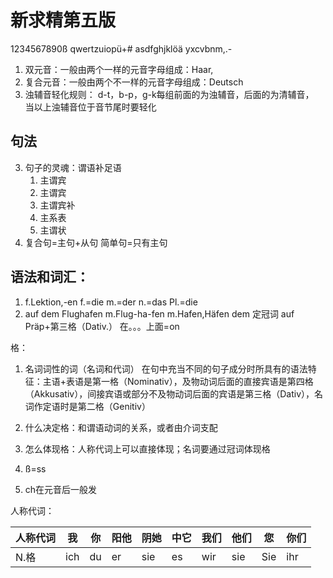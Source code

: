 # 新求精第五版

1234567890ß
qwertzuiopü+#
asdfghjklöä
yxcvbnm,.-

1. 双元音：一般由两个一样的元音字母组成：Haar,
2. 复合元音：一般由两个不一样的元音字母组成：Deutsch
3. 浊辅音轻化规则：
   d-t，b-p，g-k每组前面的为浊辅音，后面的为清辅音，  
   当以上浊辅音位于音节尾时要轻化

## 句法
3. 句子的灵魂：谓语补足语
   1. 主谓宾
   2. 主谓宾
   3. 主谓宾补
   4. 主系表
   5. 主谓状
4. 复合句=主句+从句 简单句=只有主句

## 语法和词汇：

1. f.Lektion,-en f.=die m.=der n.=das Pl.=die
2. auf dem Flughafen
   m.Flug-ha-fen  m.Hafen,Häfen
   dem 定冠词
   auf Präp+第三格（Dativ.） 在。。。上面=on

格：
1. 名词词性的词（名词和代词） 在句中充当不同的句子成分时所具有的语法特征：主语+表语是第一格（Nominativ），及物动词后面的直接宾语是第四格（Akkusativ），间接宾语或部分不及物动词后面的宾语是第三格（Dativ），名词作定语时是第二格（Genitiv）
2. 什么决定格：和谓语动词的关系，或者由介词支配
3. 怎么体现格：人称代词上可以直接体现；名词要通过冠词体现格

1. ß=ss
2. ch在元音后一般发

人称代词：

| 人称代词 | 我 | 你 | 阳他 | 阴她 | 中它 | 我们 | 他们 | 您 | 你们 |
| --- | --- | --- | --- | --- | --- | --- | --- | --- | --- |
| N.格 | ich | du | er | sie | es | wir | sie | Sie | ihr |

